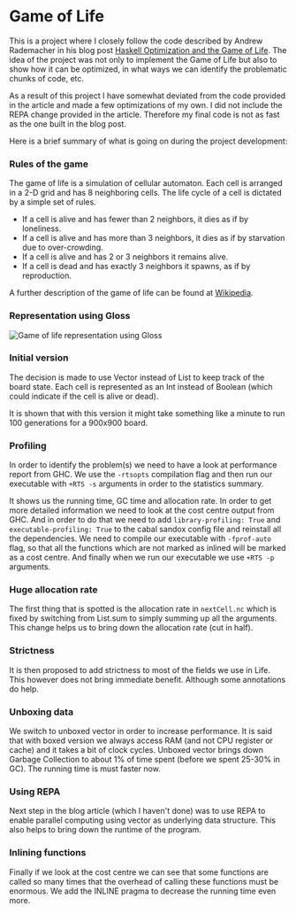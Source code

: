 Game of Life
============

This is a project where I closely follow the code described by Andrew Rademacher
in his blog post [Haskell Optimization and the Game of Life](http://blog.headcrab.info/haskell-optimization-and-the-game-of-life/).
The idea of the project was not only to implement the Game of Life but also to
show how it can be optimized, in what ways we can identify the problematic
chunks of code, etc.

As a result of this project I have somewhat deviated from the code provided in
the article and made a few optimizations of my own. I did not include the REPA
change provided in the article. Therefore my final code is not as fast as the
one built in the blog post.

Here is a brief summary of what is going on during the project development:

### Rules of the game ###

The game of life is a simulation of cellular automaton. Each cell is arranged in a 
2-D grid and has 8 neighboring cells. The life cycle of a cell is dictated by a
simple set of rules.

* If a cell is alive and has fewer than 2 neighbors, it dies as if by loneliness.
* If a cell is alive and has more than 3 neighbors, it dies as if by starvation due to over-crowding.
* If a cell is alive and has 2 or 3 neighbors it remains alive.
* If a cell is dead and has exactly 3 neighbors it spawns, as if by reproduction.

A further description of the game of life can be found at [Wikipedia](http://en.wikipedia.org/wiki/Conway%27s_Game_of_Life).

### Representation using Gloss ###

![Game of life representation using Gloss](http://ksaveljev.github.io/game-of-life.png)

### Initial version ###

The decision is made to use Vector instead of List to keep track of the board
state. Each cell is represented as an Int instead of Boolean (which could
indicate if the cell is alive or dead).

It is shown that with this version it might take something like a minute to run
100 generations for a 900x900 board.

### Profiling ###

In order to identify the problem(s) we need to have a look at performance report
from GHC. We use the `-rtsopts` compilation flag and then run our executable
with `+RTS -s` arguments in order to the statistics summary.

It shows us the running time, GC time and allocation rate. In order to get more
detailed information we need to look at the cost centre output from GHC. And in
order to do that we need to add `library-profiling: True` and
`executable-profiling: True` to the cabal sandox config file and reinstall all
the dependencies. We need to compile our executable with `-fprof-auto` flag, so
that all the functions which are not marked as inlined will be marked as a cost
centre. And finally when we run our executable we use `+RTS -p` arguments.

### Huge allocation rate ###

The first thing that is spotted is the allocation rate in `nextCell.nc` which is
fixed by switching from List.sum to simply summing up all the arguments. This
change helps us to bring down the allocation rate (cut in half).

### Strictness ###

It is then proposed to add strictness to most of the fields we use in Life. This
however does not bring immediate benefit. Although some annotations do help.

### Unboxing data ###

We switch to unboxed vector in order to increase performance. It is said that
with boxed version we always access RAM (and not CPU register or cache) and it
takes a bit of clock cycles. Unboxed vector brings down Garbage Collection to
about 1% of time spent (before we spent 25-30% in GC). The running time is must
faster now.

### Using REPA ###

Next step in the blog article (which I haven't done) was to use REPA to enable
parallel computing using vector as underlying data structure. This also helps to
bring down the runtime of the program.

### Inlining functions ###

Finally if we look at the cost centre we can see that some functions are called
so many times that the overhead of calling these functions must be enormous. We
add the INLINE pragma to decrease the running time even more.
